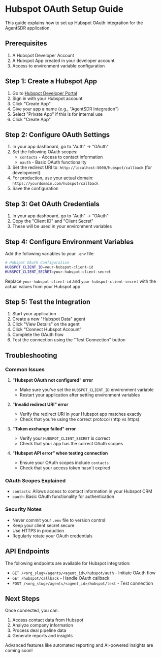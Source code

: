 # Hubspot OAuth Setup Guide

This guide explains how to set up Hubspot OAuth integration for the AgentSDR application.

## Prerequisites

1. A Hubspot Developer Account
2. A Hubspot App created in your developer account
3. Access to environment variable configuration

## Step 1: Create a Hubspot App

1. Go to [Hubspot Developer Portal](https://developers.hubspot.com/)
2. Sign in with your Hubspot account
3. Click "Create App"
4. Give your app a name (e.g., "AgentSDR Integration")
5. Select "Private App" if this is for internal use
6. Click "Create App"

## Step 2: Configure OAuth Settings

1. In your app dashboard, go to "Auth" → "OAuth"
2. Set the following OAuth scopes:
   - `contacts` - Access to contact information
   - `oauth` - Basic OAuth functionality
3. Set the redirect URI to: `http://localhost:5000/hubspot/callback` (for development)
4. For production, use your actual domain: `https://yourdomain.com/hubspot/callback`
5. Save the configuration

## Step 3: Get OAuth Credentials

1. In your app dashboard, go to "Auth" → "OAuth"
2. Copy the "Client ID" and "Client Secret"
3. These will be used in your environment variables

## Step 4: Configure Environment Variables

Add the following variables to your `.env` file:

```bash
# Hubspot OAuth Configuration
HUBSPOT_CLIENT_ID=your-hubspot-client-id
HUBSPOT_CLIENT_SECRET=your-hubspot-client-secret
```

Replace `your-hubspot-client-id` and `your-hubspot-client-secret` with the actual values from your Hubspot app.

## Step 5: Test the Integration

1. Start your application
2. Create a new "Hubspot Data" agent
3. Click "View Details" on the agent
4. Click "Connect Hubspot Account"
5. Complete the OAuth flow
6. Test the connection using the "Test Connection" button

## Troubleshooting

### Common Issues

1. **"Hubspot OAuth not configured" error**
   - Make sure you've set the `HUBSPOT_CLIENT_ID` environment variable
   - Restart your application after setting environment variables

2. **"Invalid redirect URI" error**
   - Verify the redirect URI in your Hubspot app matches exactly
   - Check that you're using the correct protocol (http vs https)

3. **"Token exchange failed" error**
   - Verify your `HUBSPOT_CLIENT_SECRET` is correct
   - Check that your app has the correct OAuth scopes

4. **"Hubspot API error" when testing connection**
   - Ensure your OAuth scopes include `contacts`
   - Check that your access token hasn't expired

### OAuth Scopes Explained

- `contacts`: Allows access to contact information in your Hubspot CRM
- `oauth`: Basic OAuth functionality for authentication

### Security Notes

- Never commit your `.env` file to version control
- Keep your client secret secure
- Use HTTPS in production
- Regularly rotate your OAuth credentials

## API Endpoints

The following endpoints are available for Hubspot integration:

- `GET /<org_slug>/agents/<agent_id>/hubspot/auth` - Initiate OAuth flow
- `GET /hubspot/callback` - Handle OAuth callback
- `POST /<org_slug>/agents/<agent_id>/hubspot/test` - Test connection

## Next Steps

Once connected, you can:

1. Access contact data from Hubspot
2. Analyze company information
3. Process deal pipeline data
4. Generate reports and insights

Advanced features like automated reporting and AI-powered insights are coming soon!
